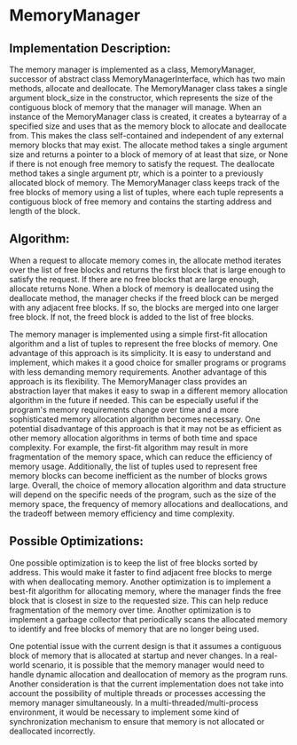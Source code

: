 # MemoryManager

## Implementation Description:
The memory manager is implemented as a class, MemoryManager, successor of abstract class MemoryManagerInterface, which has two main methods, allocate and deallocate.
The MemoryManager class takes a single argument block_size in the constructor, which represents the size of the contiguous block of memory that the manager will manage.
When an instance of the MemoryManager class is created, it creates a bytearray of a specified size and uses that as the memory block to allocate and deallocate from.
This makes the class self-contained and independent of any external memory blocks that may exist.
The allocate method takes a single argument size and returns a pointer to a block of memory of at least that size, or None if there is not enough free memory to satisfy the request.
The deallocate method takes a single argument ptr, which is a pointer to a previously allocated block of memory.
The MemoryManager class keeps track of the free blocks of memory using a list of tuples, where each tuple represents a contiguous block of free memory and contains the starting address and length of the block.

## Algorithm:
When a request to allocate memory comes in, the allocate method iterates over the list of free blocks and returns the first block that is large enough to satisfy the request.
If there are no free blocks that are large enough, allocate returns None.
When a block of memory is deallocated using the deallocate method, the manager checks if the freed block can be merged with any adjacent free blocks.
If so, the blocks are merged into one larger free block. If not, the freed block is added to the list of free blocks.

The memory manager is implemented using a simple first-fit allocation algorithm and a list of tuples to represent the free blocks of memory.
One advantage of this approach is its simplicity. It is easy to understand and implement, which makes it a good choice for smaller programs or programs with less demanding memory requirements.
Another advantage of this approach is its flexibility. The MemoryManager class provides an abstraction layer that makes it easy to swap in a different memory allocation algorithm in the future if needed.
This can be especially useful if the program's memory requirements change over time and a more sophisticated memory allocation algorithm becomes necessary.
One potential disadvantage of this approach is that it may not be as efficient as other memory allocation algorithms in terms of both time and space complexity.
For example, the first-fit algorithm may result in more fragmentation of the memory space, which can reduce the efficiency of memory usage.
Additionally, the list of tuples used to represent free memory blocks can become inefficient as the number of blocks grows large.
Overall, the choice of memory allocation algorithm and data structure will depend on the specific needs of the program, such as the size of the memory space, the frequency of memory allocations and deallocations, and the tradeoff between memory efficiency and time complexity.

## Possible Optimizations:
One possible optimization is to keep the list of free blocks sorted by address. This would make it faster to find adjacent free blocks to merge with when deallocating memory.
Another optimization is to implement a best-fit algorithm for allocating memory, where the manager finds the free block that is closest in size to the requested size.
This can help reduce fragmentation of the memory over time.
Another optimization is to implement a garbage collector that periodically scans the allocated memory to identify and free blocks of memory that are no longer being used.

One potential issue with the current design is that it assumes a contiguous block of memory that is allocated at startup and never changes.
In a real-world scenario, it is possible that the memory manager would need to handle dynamic allocation and deallocation of memory as the program runs.
Another consideration is that the current implementation does not take into account the possibility of multiple threads or processes accessing the memory manager simultaneously.
In a multi-threaded/multi-process environment, it would be necessary to implement some kind of synchronization mechanism to ensure that memory is not allocated or deallocated incorrectly.

